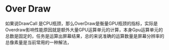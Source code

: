 

# 	Over Draw

如果说DrawCall 是CPU瓶颈，那么OverDraw是衡量GPU瓶颈的指标，实际是Overdraw影响性能原因就是额外大量GPU运算单元的计算，本身Gpu运算单元的总数是固定的，任务是运算出屏幕结果，总的来说准确的运算数量是屏幕分辨率的总像素量是当前常用的一种解法，


